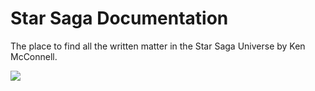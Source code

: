 # Star Saga Documentation

The place to find all the written matter in the Star Saga Universe by Ken McConnell.

<img src="../SeriesCollage3.jpg" />
